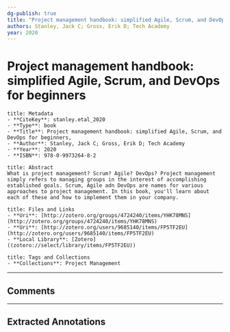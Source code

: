 ```yaml
---
dg-publish: true
title: "Project management handbook: simplified Agile, Scrum, and DevOps for beginners"
authors: Stanley, Jack C; Gross, Erik D; Tech Academy
year: 2020 
---
```


# Project management handbook: simplified Agile, Scrum, and DevOps for beginners

```ad-info
title: Metadata
- **CiteKey**: stanley.etal_2020
- **Type**: book
- **Title**: Project management handbook: simplified Agile, Scrum, and DevOps for beginners, 
- **Author**: Stanley, Jack C; Gross, Erik D; Tech Academy
- **Year**: 2020 
- **ISBN**: 978-0-9973264-8-2
```
```ad-quote
title: Abstract
What is project management? Scrum? Agile? DevOps? Project management simply refers to managing groups in the interest of accomplishing established goals. Scrum, Agile adn DevOps are names for various approaches to project management. In this book, you'll learn about each of these and how to implement them in your company.
```
```ad-abstract
title: Files and Links
- **Uri**: [http://zotero.org/groups/4724240/items/YHK78MNS](http://zotero.org/groups/4724240/items/YHK78MNS)
- **Uri**: [http://zotero.org/users/9685140/items/FP5TF2EU](http://zotero.org/users/9685140/items/FP5TF2EU)
- **Local Library**: [Zotero]((zotero://select/library/items/FP5TF2EU))
```
```ad-note
title: Tags and Collections
- **Collections**: Project Management
```

----

## Comments



----

## Extracted Annotations

